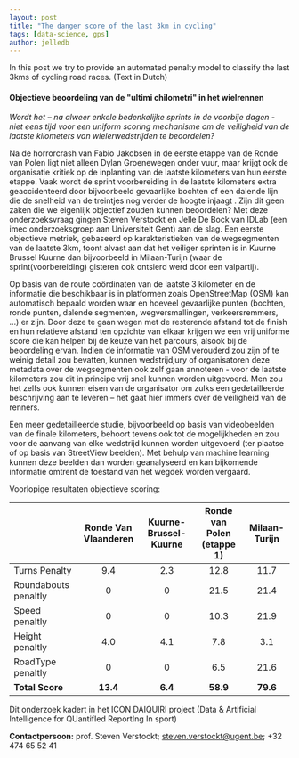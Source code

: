```yaml
---
layout: post
title: "The danger score of the last 3km in cycling"
tags: [data-science, gps]
author: jelledb
---
```

In this post we try to provide an automated penalty model to classify the last 3kms of cycling road races. (Text in Dutch)

#### Objectieve beoordeling van de &quot;ultimi chilometri&quot; in het wielrennen

_Wordt het – na alweer enkele bedenkelijke sprints in de voorbije dagen - niet eens tijd voor een uniform scoring mechanisme om de veiligheid van de laatste kilometers van wielerwedstrijden te beoordelen?_

Na de horrorcrash van Fabio Jakobsen in de eerste etappe van de Ronde van Polen ligt niet alleen Dylan Groenewegen onder vuur, maar krijgt ook de organisatie kritiek op de inplanting van de laatste kilometers van hun eerste etappe. Vaak wordt de sprint voorbereiding in de laatste kilometers extra geaccidenteerd door bijvoorbeeld gevaarlijke bochten of een dalende lijn die de snelheid van de treintjes nog verder de hoogte injaagt . Zijn dit geen zaken die we eigenlijk objectief zouden kunnen beoordelen? Met deze onderzoeksvraag gingen Steven Verstockt en Jelle De Bock van IDLab (een imec onderzoeksgroep aan Universiteit Gent) aan de slag. Een eerste objectieve metriek, gebaseerd op karakteristieken van de wegsegmenten van de laatste 3km, toont alvast aan dat het veiliger sprinten is in Kuurne Brussel Kuurne dan bijvoorbeeld in Milaan-Turijn (waar de sprint(voorbereiding) gisteren ook ontsierd werd door een valpartij).

Op basis van de route coördinaten van de laatste 3 kilometer en de informatie die beschikbaar is in platformen zoals OpenStreetMap (OSM) kan automatisch bepaald worden waar en hoeveel gevaarlijke punten (bochten, ronde punten, dalende segmenten, wegversmallingen, verkeersremmers, …) er zijn. Door deze te gaan wegen met de resterende afstand tot de finish en hun relatieve afstand ten opzichte van elkaar krijgen we een vrij uniforme score die kan helpen bij de keuze van het parcours, alsook bij de beoordeling ervan. Indien de informatie van OSM verouderd zou zijn of te weinig detail zou bevatten, kunnen wedstrijdjury of organisatoren deze metadata over de wegsegmenten ook zelf gaan annoteren - voor de laatste kilometers zou dit in principe vrij snel kunnen worden uitgevoerd. Men zou het zelfs ook kunnen eisen van de organisator om zulks een gedetailleerde beschrijving aan te leveren – het gaat hier immers over de veiligheid van de renners.

Een meer gedetailleerde studie, bijvoorbeeld op basis van videobeelden van de finale kilometers, behoort tevens ook tot de mogelijkheden en zou voor de aanvang van elke wedstrijd kunnen worden uitgevoerd (ter plaatse of op basis van StreetView beelden). Met behulp van machine learning kunnen deze beelden dan worden geanalyseerd en kan bijkomende informatie omtrent de toestand van het wegdek worden vergaard.

Voorlopige resultaten objectieve scoring:

|| Ronde Van Vlaanderen | Kuurne-Brussel-Kuurne | Ronde van Polen (etappe 1) | Milaan-Turijn |
|---| :---: |:---: | :---: | :---: |
| Turns Penalty| 9.4 | 2.3 | 12.8  | 11.7 |
| Roundabouts penaltly | 0| 0 | 21.5 | 21.4 |
| Speed penaltly |0 | 0  | 10.3 | 21.9 |
| Height penaltly | 4.0| 4.1 | 7.8 | 3.1|
| RoadType penaltly |0 | 0 | 6.5 | 21.6 |
| **Total Score** | **13.4** | **6.4** | **58.9** | **79.6** |


Dit onderzoek kadert in het ICON DAIQUIRI project (Data &amp; Artificial Intelligence for QUantifIed ReportIng In sport)


**Contactpersoon:** prof. Steven Verstockt; [steven.verstockt@ugent.be](mailto:steven.verstockt@ugent.be); +32 474 65 52 41
